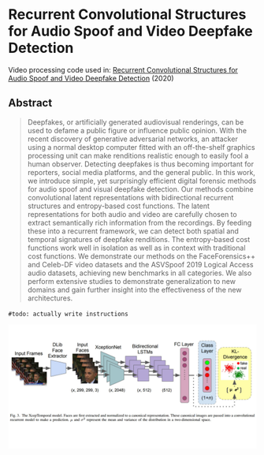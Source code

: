 # Recurrent Convolutional Structures for Audio Spoof and Video Deepfake Detection

Video processing code used in:
[Recurrent Convolutional Structures for Audio Spoof and Video Deepfake Detection](https://www.researchgate.net/publication/341812294_Recurrent_Convolutional_Structures_for_Audio_Spoof_and_Video_Deepfake_Detection) (2020)

## Abstract

> Deepfakes, or artificially generated audiovisual renderings, can be used to defame a public figure or influence public opinion. With the recent discovery of generative adversarial networks, an attacker using a normal desktop computer fitted with an off-the-shelf graphics processing unit can make renditions realistic enough to easily fool a human observer. Detecting deepfakes is thus becoming important for reporters, social media platforms, and the general public. In this work, we introduce simple, yet surprisingly efficient digital forensic methods for audio spoof and visual deepfake detection. Our methods combine convolutional latent representations with bidirectional recurrent structures and entropy-based cost functions. The latent representations for both audio and video are carefully chosen to extract semantically rich information from the recordings. By feeding these into a recurrent framework, we can detect both spatial and temporal signatures of deepfake renditions. The entropy-based cost functions work well in isolation as well as in context with traditional cost functions. We demonstrate our methods on the FaceForensics++ and Celeb-DF video datasets and the ASVSpoof 2019 Logical Access audio datasets, achieving new benchmarks in all categories. We also perform extensive studies to demonstrate generalization to new domains and gain further insight into the effectiveness of the new architectures.

`#todo: actually write instructions`

![XcepTemporal Model](img\xceptemporal-model.jpg)